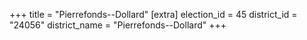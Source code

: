 +++
title = "Pierrefonds--Dollard"
[extra]
election_id = 45
district_id = "24056"
district_name = "Pierrefonds--Dollard"
+++
